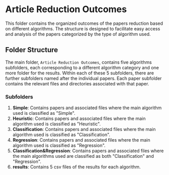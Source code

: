 # Article Reduction Outcomes

This folder contains the organized outcomes of the papers reduction based on different algorithms. The structure is designed to facilitate easy access and analysis of the papers categorized by the type of algorithm used.

## Folder Structure

The main folder, `Article Reduction Outcomes`, contains five algorithms subfolders, each corresponding to a different algorithm category and one more folder for the results. Within each of these 5 subfolders, there are further subfolders named after the individual papers. Each paper subfolder contains the relevant files and directories associated with that paper.

### Subfolders

1. **Simple**: Contains papers and associated files where the main algorithm used is classified as "Simple".
2. **Heuristic**: Contains papers and associated files where the main algorithm used is classified as "Heuristic".
3. **Classification**: Contains papers and associated files where the main algorithm used is classified as "Classification".
4. **Regression**: Contains papers and associated files where the main algorithm used is classified as "Regression".
5. **Classification&Regression**: Contains papers and associated files where the main algorithms used are classified as both "Classification" and "Regression".
6. **results**: Contains 5 csv files of the results for each algorithm.

